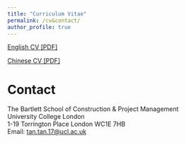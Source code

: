 ```yaml
---
title: "Curriculum Vitae"
permalink: /cv&contact/
author_profile: true
---
```


[English CV [PDF]](https://lijian.ac.cn/files/cv/UCAS_PhD_lijian.pdf)

[Chinese CV [PDF]](https://lijian.ac.cn/files/cv/UCAS_PhD_lijian_chineseCV.pdf)

# Contact
The Bartlett School of Construction & Project Management<br>
University College London<br>
1-19 Torrington Place
London WC1E 7HB<br>
Email: tan.tan.17@ucl.ac.uk
